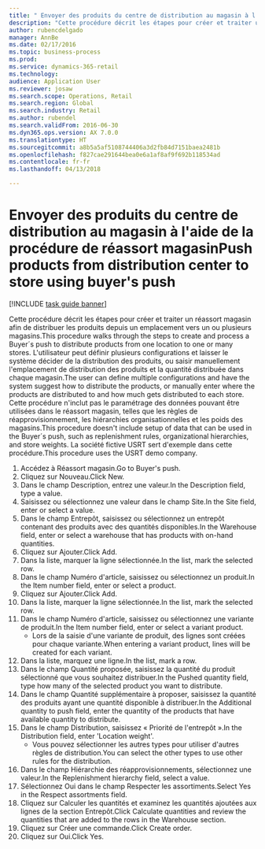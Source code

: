 ```yaml
--- 
title: " Envoyer des produits du centre de distribution au magasin à l'aide de la procédure de réassort magasin"
description: "Cette procédure décrit les étapes pour créer et traiter un réassort magasin afin de distribuer les produits depuis un emplacement vers un ou plusieurs magasins."
author: rubencdelgado
manager: AnnBe
ms.date: 02/17/2016
ms.topic: business-process
ms.prod: 
ms.service: dynamics-365-retail
ms.technology: 
audience: Application User
ms.reviewer: josaw
ms.search.scope: Operations, Retail
ms.search.region: Global
ms.search.industry: Retail
ms.author: rubendel
ms.search.validFrom: 2016-06-30
ms.dyn365.ops.version: AX 7.0.0
ms.translationtype: HT
ms.sourcegitcommit: a8b5a5af5108744406a3d2fb84d7151baea2481b
ms.openlocfilehash: f827cae291644bea0e6a1af8af9f692b118534ad
ms.contentlocale: fr-fr
ms.lasthandoff: 04/13/2018

---
```

# <a name="push-products-from-distribution-center-to-store-using-buyers-push"></a><span data-ttu-id="4c5af-103"> Envoyer des produits du centre de distribution au magasin à l'aide de la procédure de réassort magasin</span><span class="sxs-lookup"><span data-stu-id="4c5af-103">Push products from distribution center to store using buyer's push</span></span>

[!INCLUDE [task guide banner](../includes/task-guide-banner.md)]

<span data-ttu-id="4c5af-104">Cette procédure décrit les étapes pour créer et traiter un réassort magasin afin de distribuer les produits depuis un emplacement vers un ou plusieurs magasins.</span><span class="sxs-lookup"><span data-stu-id="4c5af-104">This procedure walks through the steps to create and process a Buyer´s push to distribute products from one location to one or many stores.</span></span> <span data-ttu-id="4c5af-105">L'utilisateur peut définir plusieurs configurations et laisser le système décider de la distribution des produits, ou saisir manuellement l'emplacement de distribution des produits et la quantité distribuée dans chaque magasin.</span><span class="sxs-lookup"><span data-stu-id="4c5af-105">The user can define multiple configurations and have the system suggest how to distribute the products, or manually enter where the products are distributed to and how much gets distributed to each store.</span></span> <span data-ttu-id="4c5af-106">Cette procédure n'inclut pas le paramétrage des données pouvant être utilisées dans le réassort magasin, telles que les règles de réapprovisionnement, les hiérarchies organisationnelles et les poids des magasins.</span><span class="sxs-lookup"><span data-stu-id="4c5af-106">This procedure doesn't include setup of data that can be used in the Buyer´s push, such as replenishment rules, organizational hierarchies, and store weights.</span></span> <span data-ttu-id="4c5af-107">La société fictive USRT sert d'exemple dans cette procédure.</span><span class="sxs-lookup"><span data-stu-id="4c5af-107">This procedure uses the USRT demo company.</span></span>

1. <span data-ttu-id="4c5af-108">Accédez à Réassort magasin.</span><span class="sxs-lookup"><span data-stu-id="4c5af-108">Go to Buyer's push.</span></span>
2. <span data-ttu-id="4c5af-109">Cliquez sur Nouveau.</span><span class="sxs-lookup"><span data-stu-id="4c5af-109">Click New.</span></span>
3. <span data-ttu-id="4c5af-110">Dans le champ Description, entrez une valeur.</span><span class="sxs-lookup"><span data-stu-id="4c5af-110">In the Description field, type a value.</span></span>
4. <span data-ttu-id="4c5af-111">Saisissez ou sélectionnez une valeur dans le champ Site.</span><span class="sxs-lookup"><span data-stu-id="4c5af-111">In the Site field, enter or select a value.</span></span>
5. <span data-ttu-id="4c5af-112">Dans le champ Entrepôt, saisissez ou sélectionnez un entrepôt contenant des produits avec des quantités disponibles.</span><span class="sxs-lookup"><span data-stu-id="4c5af-112">In the Warehouse field, enter or select a warehouse that has products with on-hand quantities.</span></span>
6. <span data-ttu-id="4c5af-113">Cliquez sur Ajouter.</span><span class="sxs-lookup"><span data-stu-id="4c5af-113">Click Add.</span></span>
7. <span data-ttu-id="4c5af-114">Dans la liste, marquer la ligne sélectionnée.</span><span class="sxs-lookup"><span data-stu-id="4c5af-114">In the list, mark the selected row.</span></span>
8. <span data-ttu-id="4c5af-115">Dans le champ Numéro d'article, saisissez ou sélectionnez un produit.</span><span class="sxs-lookup"><span data-stu-id="4c5af-115">In the Item number field, enter or select a product.</span></span>
9. <span data-ttu-id="4c5af-116">Cliquez sur Ajouter.</span><span class="sxs-lookup"><span data-stu-id="4c5af-116">Click Add.</span></span>
10. <span data-ttu-id="4c5af-117">Dans la liste, marquer la ligne sélectionnée.</span><span class="sxs-lookup"><span data-stu-id="4c5af-117">In the list, mark the selected row.</span></span>
11. <span data-ttu-id="4c5af-118">Dans le champ Numéro d'article, saisissez ou sélectionnez une variante de produit.</span><span class="sxs-lookup"><span data-stu-id="4c5af-118">In the Item number field, enter or select a variant product.</span></span>
    * <span data-ttu-id="4c5af-119">Lors de la saisie d'une variante de produit, des lignes sont créées pour chaque variante.</span><span class="sxs-lookup"><span data-stu-id="4c5af-119">When entering a variant product, lines will be created for each variant.</span></span>  
12. <span data-ttu-id="4c5af-120">Dans la liste, marquez une ligne.</span><span class="sxs-lookup"><span data-stu-id="4c5af-120">In the list, mark a row.</span></span>
13. <span data-ttu-id="4c5af-121">Dans le champ Quantité proposée, saisissez la quantité du produit sélectionné que vous souhaitez distribuer.</span><span class="sxs-lookup"><span data-stu-id="4c5af-121">In the Pushed quantity field, type how many of the selected product you want to distribute.</span></span>
14. <span data-ttu-id="4c5af-122">Dans le champ Quantité supplémentaire à proposer, saisissez la quantité des produits ayant une quantité disponible à distribuer.</span><span class="sxs-lookup"><span data-stu-id="4c5af-122">In the Additional quantity to push field, enter the quantity of the products that have available quantity to distribute.</span></span>
15. <span data-ttu-id="4c5af-123">Dans le champ Distribution, saisissez « Priorité de l'entrepôt ».</span><span class="sxs-lookup"><span data-stu-id="4c5af-123">In the Distribution field, enter 'Location weight'.</span></span>
    * <span data-ttu-id="4c5af-124">Vous pouvez sélectionner les autres types pour utiliser d'autres règles de distribution.</span><span class="sxs-lookup"><span data-stu-id="4c5af-124">You can select the other types to use other rules for the distribution.</span></span>  
16. <span data-ttu-id="4c5af-125">Dans le champ Hiérarchie des réapprovisionnements, sélectionnez une valeur.</span><span class="sxs-lookup"><span data-stu-id="4c5af-125">In the Replenishment hierarchy field, select a value.</span></span>
17. <span data-ttu-id="4c5af-126">Sélectionnez Oui dans le champ Respecter les assortiments.</span><span class="sxs-lookup"><span data-stu-id="4c5af-126">Select Yes in the Respect assortments field.</span></span>
18. <span data-ttu-id="4c5af-127">Cliquez sur Calculer les quantités et examinez les quantités ajoutées aux lignes de la section Entrepôt.</span><span class="sxs-lookup"><span data-stu-id="4c5af-127">Click Calculate quantities and review the quantities that are added to the rows in the Warehouse section.</span></span>
19. <span data-ttu-id="4c5af-128">Cliquez sur Créer une commande.</span><span class="sxs-lookup"><span data-stu-id="4c5af-128">Click Create order.</span></span>
20. <span data-ttu-id="4c5af-129">Cliquez sur Oui.</span><span class="sxs-lookup"><span data-stu-id="4c5af-129">Click Yes.</span></span>


